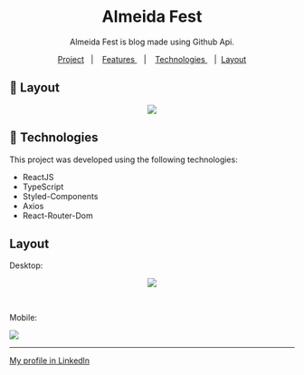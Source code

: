 <h1 align="center">Almeida Fest</h1>
<p align="center">Almeida Fest is blog made using Github Api.
<p align="center">
  <a href="#-project">Project</a>&nbsp;&nbsp;&nbsp;|&nbsp;&nbsp;&nbsp;
    <a href="#-tecnologias"> Features </a>&nbsp;&nbsp;&nbsp;|&nbsp;&nbsp;&nbsp;
    <a href="#-tecnologias"> Technologies </a>&nbsp;&nbsp;&nbsp;|&nbsp;
    <a href="#-layout">Layout</a>
</p>

## 🔖 Layout

<p align="center">
<img src="https://github.com/felipenobrg/github-blog/assets/122055576/3b1605c5-f9ad-4345-8e25-3a91c73a390b"/>
</p>
  
## 🚀 Technologies

This project was developed using the following technologies:

- ReactJS
- TypeScript
- Styled-Components
- Axios
- React-Router-Dom

## Layout

<p>Desktop: </p>

<p align="center">
<img src="https://github.com/felipenobrg/github-blog/assets/122055576/5715f355-54e6-4c2c-909e-98c6e5c3475c">
</p>

<br />

<p>Mobile: </p>
<img src="https://github.com/felipenobrg/github-blog/assets/122055576/3b1605c5-f9ad-4345-8e25-3a91c73a390b"/>

<p align="center">

</p>

---

[My profile in Linkedln](https://www.linkedin.com/in/felipenobrg)
